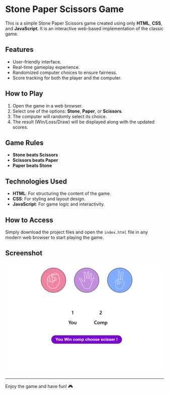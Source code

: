 # Stone Paper Scissors Game

This is a simple Stone Paper Scissors game created using only **HTML**, **CSS**, and **JavaScript**. It is an interactive web-based implementation of the classic game.

## Features
- User-friendly interface.
- Real-time gameplay experience.
- Randomized computer choices to ensure fairness.
- Score tracking for both the player and the computer.

## How to Play
1. Open the game in a web browser.
2. Select one of the options: **Stone**, **Paper**, or **Scissors**.
3. The computer will randomly select its choice.
4. The result (Win/Loss/Draw) will be displayed along with the updated scores.

## Game Rules
- **Stone beats Scissors**
- **Scissors beats Paper**
- **Paper beats Stone**

## Technologies Used
- **HTML**: For structuring the content of the game.
- **CSS**: For styling and layout design.
- **JavaScript**: For game logic and interactivity.

## How to Access
Simply download the project files and open the `index.html` file in any modern web browser to start playing the game.

## Screenshot
![Game Screenshot](./images/ScreenshotOfGame.png)

---

Enjoy the game and have fun! 🎮
